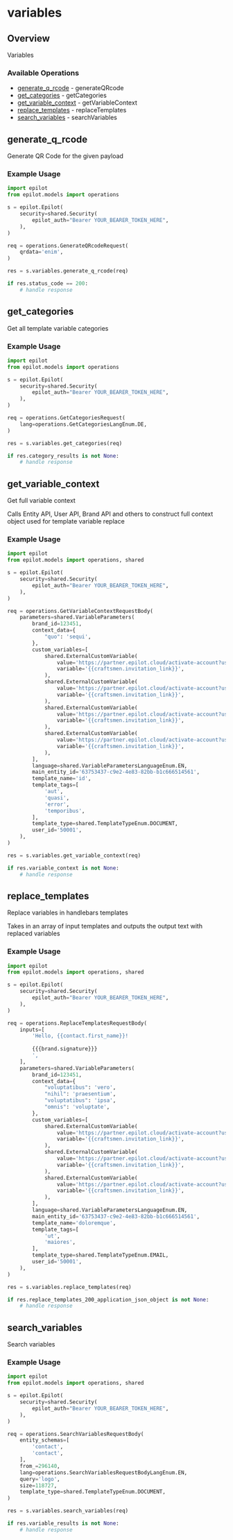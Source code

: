 # variables

## Overview

Variables

### Available Operations

* [generate_q_rcode](#generate_q_rcode) - generateQRcode
* [get_categories](#get_categories) - getCategories
* [get_variable_context](#get_variable_context) - getVariableContext
* [replace_templates](#replace_templates) - replaceTemplates
* [search_variables](#search_variables) - searchVariables

## generate_q_rcode

Generate QR Code for the given payload

### Example Usage

```python
import epilot
from epilot.models import operations

s = epilot.Epilot(
    security=shared.Security(
        epilot_auth="Bearer YOUR_BEARER_TOKEN_HERE",
    ),
)

req = operations.GenerateQRcodeRequest(
    qrdata='enim',
)

res = s.variables.generate_q_rcode(req)

if res.status_code == 200:
    # handle response
```

## get_categories

Get all template variable categories

### Example Usage

```python
import epilot
from epilot.models import operations

s = epilot.Epilot(
    security=shared.Security(
        epilot_auth="Bearer YOUR_BEARER_TOKEN_HERE",
    ),
)

req = operations.GetCategoriesRequest(
    lang=operations.GetCategoriesLangEnum.DE,
)

res = s.variables.get_categories(req)

if res.category_results is not None:
    # handle response
```

## get_variable_context

Get full variable context

Calls Entity API, User API, Brand API and others to construct full context object used for template variable replace


### Example Usage

```python
import epilot
from epilot.models import operations, shared

s = epilot.Epilot(
    security=shared.Security(
        epilot_auth="Bearer YOUR_BEARER_TOKEN_HERE",
    ),
)

req = operations.GetVariableContextRequestBody(
    parameters=shared.VariableParameters(
        brand_id=123451,
        context_data={
            "quo": 'sequi',
        },
        custom_variables=[
            shared.ExternalCustomVariable(
                value='https://partner.epilot.cloud/activate-account?user_name=htny.pct%2Btet%40gmail.com&confirmation_code=EdXPRW19',
                variable='{{craftsmen.invitation_link}}',
            ),
            shared.ExternalCustomVariable(
                value='https://partner.epilot.cloud/activate-account?user_name=htny.pct%2Btet%40gmail.com&confirmation_code=EdXPRW19',
                variable='{{craftsmen.invitation_link}}',
            ),
            shared.ExternalCustomVariable(
                value='https://partner.epilot.cloud/activate-account?user_name=htny.pct%2Btet%40gmail.com&confirmation_code=EdXPRW19',
                variable='{{craftsmen.invitation_link}}',
            ),
            shared.ExternalCustomVariable(
                value='https://partner.epilot.cloud/activate-account?user_name=htny.pct%2Btet%40gmail.com&confirmation_code=EdXPRW19',
                variable='{{craftsmen.invitation_link}}',
            ),
        ],
        language=shared.VariableParametersLanguageEnum.EN,
        main_entity_id='63753437-c9e2-4e83-82bb-b1c666514561',
        template_name='id',
        template_tags=[
            'aut',
            'quasi',
            'error',
            'temporibus',
        ],
        template_type=shared.TemplateTypeEnum.DOCUMENT,
        user_id='50001',
    ),
)

res = s.variables.get_variable_context(req)

if res.variable_context is not None:
    # handle response
```

## replace_templates

Replace variables in handlebars templates

Takes in an array of input templates and outputs the output text with replaced variables


### Example Usage

```python
import epilot
from epilot.models import operations, shared

s = epilot.Epilot(
    security=shared.Security(
        epilot_auth="Bearer YOUR_BEARER_TOKEN_HERE",
    ),
)

req = operations.ReplaceTemplatesRequestBody(
    inputs=[
        'Hello, {{contact.first_name}}!
        
        {{{brand.signature}}}
        ',
    ],
    parameters=shared.VariableParameters(
        brand_id=123451,
        context_data={
            "voluptatibus": 'vero',
            "nihil": 'praesentium',
            "voluptatibus": 'ipsa',
            "omnis": 'voluptate',
        },
        custom_variables=[
            shared.ExternalCustomVariable(
                value='https://partner.epilot.cloud/activate-account?user_name=htny.pct%2Btet%40gmail.com&confirmation_code=EdXPRW19',
                variable='{{craftsmen.invitation_link}}',
            ),
            shared.ExternalCustomVariable(
                value='https://partner.epilot.cloud/activate-account?user_name=htny.pct%2Btet%40gmail.com&confirmation_code=EdXPRW19',
                variable='{{craftsmen.invitation_link}}',
            ),
            shared.ExternalCustomVariable(
                value='https://partner.epilot.cloud/activate-account?user_name=htny.pct%2Btet%40gmail.com&confirmation_code=EdXPRW19',
                variable='{{craftsmen.invitation_link}}',
            ),
        ],
        language=shared.VariableParametersLanguageEnum.EN,
        main_entity_id='63753437-c9e2-4e83-82bb-b1c666514561',
        template_name='doloremque',
        template_tags=[
            'ut',
            'maiores',
        ],
        template_type=shared.TemplateTypeEnum.EMAIL,
        user_id='50001',
    ),
)

res = s.variables.replace_templates(req)

if res.replace_templates_200_application_json_object is not None:
    # handle response
```

## search_variables

Search variables

### Example Usage

```python
import epilot
from epilot.models import operations, shared

s = epilot.Epilot(
    security=shared.Security(
        epilot_auth="Bearer YOUR_BEARER_TOKEN_HERE",
    ),
)

req = operations.SearchVariablesRequestBody(
    entity_schemas=[
        'contact',
        'contact',
    ],
    from_=296140,
    lang=operations.SearchVariablesRequestBodyLangEnum.EN,
    query='logo',
    size=118727,
    template_type=shared.TemplateTypeEnum.DOCUMENT,
)

res = s.variables.search_variables(req)

if res.variable_results is not None:
    # handle response
```
